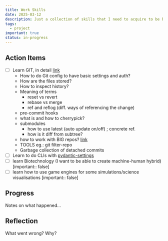 ```yaml
---
title: Work Skills
date: 2025-03-12
description: Just a collection of skills that I need to acquire to be better at what I do
tags:
  - project
important: true
status: in-progress
---
```


## Action Items

- [ ] Learn GIT, in detail [link](https://www.atlassian.com/git/tutorials)
    - How to do Git config to have basic settings and auth?
    - How are the files stored?
    - How to inspect history?
    - Meaning of terms
        - reset vs revert 
        - rebase vs merge  
        - ref and reflog (diff. ways of referencing the change)
    - pre-commit hooks
    - what is and how to cherrypick?
    - submodules
        - how to use latest (auto update on/off) ; concrete ref.
        - how is it diff from subtree?
    - how to work with BIG repos? [link](https://www.atlassian.com/git/tutorials/big-repositories)
    - TOOLS eg.: git filter-repo
    - Garbage collection of detached commits
- [ ] Learn to do CLIs with [pydantic-settings](https://docs.pydantic.dev/2.10/concepts/pydantic_settings/)
- [ ] learn Biotechnology (I want to be able to create machine-human hybrid) [important:: false]
- [ ] learn how to use game engines for some simulations/science visualisations [important:: false]

## Progress

Notes on what happened...

## Reflection

What went wrong? Why?
